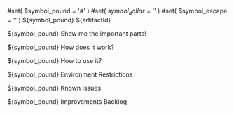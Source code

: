 #set( $symbol_pound = '#' )
#set( $symbol_dollar = '$' )
#set( $symbol_escape = '\' )
${symbol_pound} ${artifactId}

${symbol_pound} Show me the important parts!

${symbol_pound} How does it work?

${symbol_pound} How to use it?

${symbol_pound} Environment Restrictions

${symbol_pound} Known Issues

${symbol_pound} Improvements Backlog

